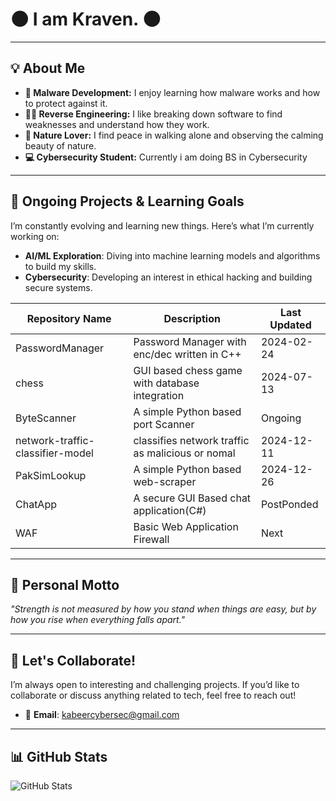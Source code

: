 # 🌑 **I am Kraven.** 🌑
---

## 💡 **About Me**

- **🔐 Malware Development:** I enjoy learning how malware works and how to protect against it.
- **🕵️‍♂️ Reverse Engineering:** I like breaking down software to find weaknesses and understand how they work.
- **🌳 Nature Lover:** I find peace in walking alone and observing the calming beauty of nature.
- **💻 Cybersecurity Student:** Currently i am doing BS in Cybersecurity

---
 


## 🚀 **Ongoing Projects & Learning Goals**
I’m constantly evolving and learning new things. Here’s what I’m currently working on:

- **AI/ML Exploration**: Diving into machine learning models and algorithms to build my skills.
- **Cybersecurity**: Developing an interest in ethical hacking and building secure systems.

| Repository Name                  | Description                                     | Last Updated        |
|----------------------------------|-------------------------------------------------|---------------------|
| PasswordManager                  | Password Manager with enc/dec written in C++    | 2024-02-24          |
| chess                            | GUI based chess game with database integration  | 2024-07-13          |
| ByteScanner                      | A simple Python based port Scanner              | Ongoing             |
| network-traffic-classifier-model | classifies network traffic as malicious or nomal| 2024-12-11          |
| PakSimLookup                     | A simple Python based web-scraper               | 2024-12-26          |
| ChatApp                          | A secure GUI Based chat application(C#)         | PostPonded          |
| WAF                              | Basic Web Application Firewall                  | Next                |
---

## 📝 **Personal Motto**
_"Strength is not measured by how you stand when things are easy, but by how you rise when everything falls apart."_

---

## 🤝 **Let's Collaborate!**
I’m always open to interesting and challenging projects. If you’d like to collaborate or discuss anything related to tech, feel free to reach out!
- 📧 **Email**: [kabeercybersec@gmail.com](mailto:your.email@example.com)

---

## 📊 **GitHub Stats**
![GitHub Stats](https://github-readme-stats.vercel.app/api?username=0kraven&show_icons=true&hide_title=true&hide=prs)



